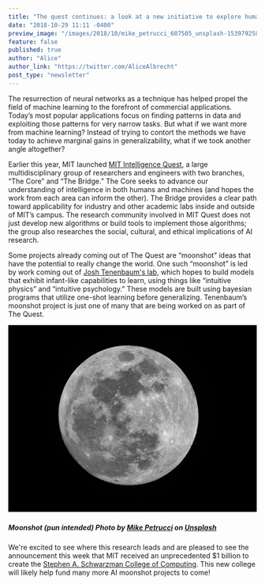 ```yaml
---
title: "The quest continues: a look at a new initiative to explore human and machine intelligence"
date: "2018-10-29 11:11 -0400"
preview_image: "/images/2018/10/mike_petrucci_607505_unsplash-1539792581534.jpg"
feature: false
published: true
author: "Alice"
author_link: "https://twitter.com/AliceAlbrecht"
post_type: "newsletter"
---
```


The resurrection of neural networks as a technique has helped propel the field of machine learning to the forefront of commercial applications. Today’s most popular applications focus on finding patterns in data and exploiting those patterns for very narrow tasks. But what if we want more from machine learning? Instead of trying to contort the methods we have today to achieve marginal gains in generalizability, what if we took another angle altogether?

Earlier this year, MIT launched [MIT Intelligence Quest](https://quest.mit.edu/), a large multidisciplinary group of researchers and engineers with two branches, “The Core” and “The Bridge.” The Core seeks to advance our understanding of intelligence in both humans and machines (and hopes the work from each area can inform the other). The Bridge provides a clear path toward applicability for industry and other academic labs inside and outside of MIT’s campus. The research community involved in MIT Quest does not just develop new algorithms or build tools to implement those algorithms; the group also researches the social, cultural, and ethical implications of AI research.

Some projects already coming out of The Quest are “moonshot” ideas that have the potential to really change the world. One such “moonshot” is led by work coming out of [Josh Tenenbaum's lab](https://arxiv.org/abs/1604.00289), which hopes to build models that exhibit infant-like capabilities to learn, using things like “intuitive physics” and “intuitive psychology.” These models are built using bayesian programs that utilize one-shot learning before generalizing. Tenenbaum’s moonshot project is just one of many that are being worked on as part of The Quest.

![](/images/2018/10/mike_petrucci_607505_unsplash-1539792581534.jpg)
##### _Moonshot (pun intended) Photo by [Mike Petrucci](https://unsplash.com/photos/uIf6H1or1nE?utm_source=unsplash&utm_medium=referral&utm_content=creditCopyText) on [Unsplash](https://unsplash.com/search/photos/moon?utm_source=unsplash&utm_medium=referral&utm_content=creditCopyText)_

We're excited to see where this research leads and are pleased to see the announcement this week that MIT received an unprecedented $1 billion to create the [Stephen A. Schwarzman College of Computing](http://news.mit.edu/2018/mit-reshapes-itself-stephen-schwarzman-college-of-computing-1015). This new college will likely help fund many more AI moonshot projects to come!